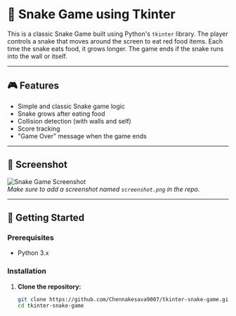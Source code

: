 # 🐍 Snake Game using Tkinter

This is a classic Snake Game built using Python's `tkinter` library. The player controls a snake that moves around the screen to eat red food items. Each time the snake eats food, it grows longer. The game ends if the snake runs into the wall or itself.

---

## 🎮 Features

- Simple and classic Snake game logic
- Snake grows after eating food
- Collision detection (with walls and self)
- Score tracking
- "Game Over" message when the game ends

---

## 📸 Screenshot

![Snake Game Screenshot](screenshot.png)  
*Make sure to add a screenshot named `screenshot.png` in the repo.*

---

## 🚀 Getting Started

### Prerequisites

- Python 3.x

### Installation

1. **Clone the repository:**
   ```bash
   git clone https://github.com/Chennakesava9007/tkinter-snake-game.git
   cd tkinter-snake-game
